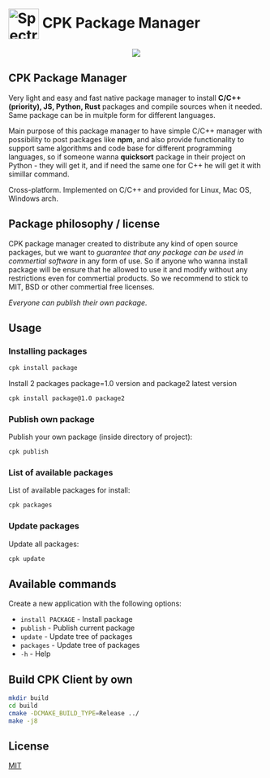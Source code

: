 # <img src="https://raw.githubusercontent.com/DEgITx/cpk/master/resources/cpk_logo.png" width="60px" align="center" alt="Spectron icon"> CPK Package Manager

<p align="center"><a href="https://github.com/DEgiTx/cpk"><img src="https://raw.githubusercontent.com/DEgITx/cpk/master/resources/cpk.png"></a></p>

## CPK Package Manager

Very light and easy and fast native package manager to install **C/C++ (priority), JS, Python, Rust** packages and compile sources when it needed. Same package can be in muitple form for different languages.

Main purpose of this package manager to have simple C/C++ manager with possibility to post packages like **npm**, and also provide functionality to support same algorithms and code base for different programming languages, so if someone wanna **quicksort** package in their project on Python - they will get it, and if need the same one for C++ he will get it with simillar command.

Cross-platform. Implemented on C/C++ and provided for Linux, Mac OS, Windows arch.

## Package philosophy / license

CPK package manager created to distribute any kind of open source packages, but we want to *guarantee that any package can be used in commertial software* in any form of use. So if anyone who wanna install package will be ensure that he allowed to use it and modify without any restrictions even for commertial products. So we recommend to stick to MIT, BSD or other commertial free licenses. 

*Everyone can publish their own package.*

## Usage

### Installing packages
```sh
cpk install package
```
Install 2 packages package=1.0 version and package2 latest version
```sh
cpk install package@1.0 package2
```

### Publish own package
Publish your own package (inside directory of project):
```sh
cpk publish
```

### List of available packages
List of available packages for install:
```sh
cpk packages
```

### Update packages
Update all packages:
```sh
cpk update
```

## Available commands

Create a new application with the following options:

* `install PACKAGE` -  Install package
* `publish` - Publish current package
* `update` - Update tree of packages
* `packages` - Update tree of packages
* `-h` - Help

## Build CPK Client by own

```sh
mkdir build
cd build
cmake -DCMAKE_BUILD_TYPE=Release ../
make -j8
```

## License
[MIT](https://github.com/DEgiTx/cpk/blob/master/LICENSE)